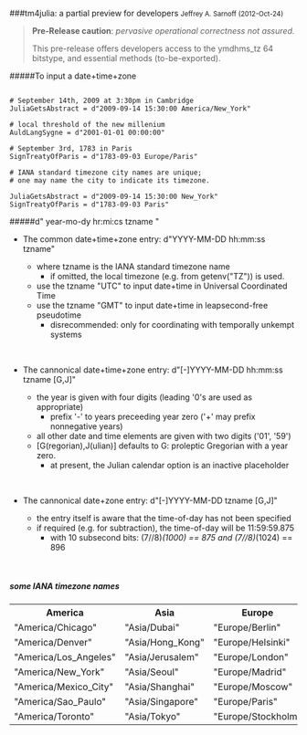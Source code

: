 ###tm4julia: a partial preview for developers
<small>Jeffrey A. Sarnoff (2012-Oct-24)</small>

> **Pre-Release caution**: *pervasive operational correctness not assured.*
>
> This pre-release offers developers access to the ymdhms_tz 64 bitstype, and essential methods (to-be-exported).




#####To input a date+time+zone


```

# September 14th, 2009 at 3:30pm in Cambridge
JuliaGetsAbstract = d"2009-09-14 15:30:00 America/New_York"

# local threshold of the new millenium
AuldLangSygne = d"2001-01-01 00:00:00"

# September 3rd, 1783 in Paris
SignTreatyOfParis = d"1783-09-03 Europe/Paris"

# IANA standard timezone city names are unique;
# one may name the city to indicate its timezone.

JuliaGetsAbstract = d"2009-09-14 15:30:00 New_York"
SignTreatyOfParis = d"1783-09-03 Paris"

```



#####d" year-mo-dy hr:mi:cs tzname "


* The common date+time+zone entry: d"YYYY-MM-DD hh:mm:ss tzname"

  * where tzname is the IANA standard timezone name
     * if omitted, the local timezone (e.g. from getenv("TZ")) is used.
  * use the tzname "UTC" to input date+time in Universal Coordinated Time
  * use the tzname "GMT" to input date+time in leapsecond-free pseudotime
     * disrecommended: only for coordinating with temporally unkempt systems

<p></br></p>

* The cannonical date+time+zone entry: d"[-]YYYY-MM-DD hh:mm:ss tzname [G,J]"

  * the year is given with four digits (leading '0's are used as appropriate)
     * prefix '-' to years preceeding year zero ('+' may prefix nonnegative years)
  * all other date and time elements are given with two digits ('01', '59')
  * [G(regorian),J(ulian)] defaults to G: proleptic Gregorian with a year zero.
     * at present, the Julian calendar option is an inactive placeholder

<p></br></p>

* The cannonical date+zone entry: d"[-]YYYY-MM-DD tzname [G,J]"

  * the entry itself is aware that the time-of-day has not been specified
  * if required (e.g. for subtraction), the time-of-day will be 11:59:59.875
     * with 10 subsecond bits: (7//8)*(1000) == 875 and (7//8)*(1024) == 896

<p></br></p>

##### some IANA timezone names

<table>

  <tr>
    <th>America</th>
    <th>Asia</th>
    <th>Europe</th>
    <th>Australia</th>
  </tr>

   <tr>  <td>"America/Chicago"</td>      <td>"Asia/Dubai"</td>      <td>"Europe/Berlin"</td>    <td>"Australia/Adelaide"</td>  </tr>
   <tr>  <td>"America/Denver"</td>       <td>"Asia/Hong_Kong"</td>  <td>"Europe/Helsinki"</td>  <td>"Australia/Darwin"</td>    </tr>
   <tr>  <td>"America/Los_Angeles"</td>  <td>"Asia/Jerusalem"</td>  <td>"Europe/London"</td>    <td>"Australia/Hobart"</td>    </tr>
   <tr>  <td>"America/New_York"</td>     <td>"Asia/Seoul"</td>      <td>"Europe/Madrid"</td>    <td>"Australia/Perth"</td>     </tr>
   <tr>  <td>"America/Mexico_City"</td>  <td>"Asia/Shanghai"</td>   <td>"Europe/Moscow"</td>    <td>"Australia/Brisbane"</td>  </tr>
   <tr>  <td>"America/Sao_Paulo"</td>    <td>"Asia/Singapore"</td>  <td>"Europe/Paris"</td>     <td>"Australia/Melbourne"</td> </tr>
   <tr>  <td>"America/Toronto"</td>      <td>"Asia/Tokyo"</td>      <td>"Europe/Stockholm"</td> <td>"Australia/Sydney"</td>    </tr>

</table>
